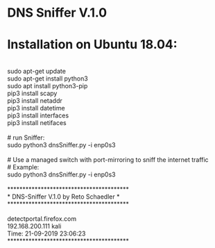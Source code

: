 # DNS Sniffer V.1.0<br>
# Installation on Ubuntu 18.04:<br>
<br>
sudo apt-get update<br>
sudo apt-get install python3<br>
sudo apt install python3-pip<br>
pip3 install scapy<br>
pip3 install netaddr<br>
pip3 install datetime<br>
pip3 install interfaces<br>
pip3 install netifaces<br>
<br>
# run Sniffer:<br>
sudo python3 dnsSniffer.py -i enp0s3<br>
<br>
# Use a managed switch with port-mirroring to sniff the internet traffic<br>
# Example:<br>
sudo python3 dnsSniffer.py -i enp0s3<br>
<br>
****************************************<br>
* DNS-Sniffer  V.1.0 by Reto Schaedler *<br>
****************************************<br>
<br>
detectportal.firefox.com<br>
192.168.200.111 kali<br>
Time: 21-09-2019 23:06:23<br>
****************************************<br>
